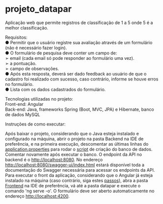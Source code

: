 # projeto_datapar
Aplicação web que permite registros de classificação de 1 a 5 onde 5 é a melhor classificação.

Requisitos:  
● Permitir que o usuário registre sua avaliação através de um formulário (não é necessário fazer login).  
● O formulário de pesquisa deve conter um campo de:  
➢ email (cada email só pode responder ao formulário uma vez).  
➢ a pontuação.  
➢ campo de observações.  
● Após esta resposta, deverá ser dado feedback ao usuário de que o cadastro foi realizado com sucesso, caso contrário, informe se houve erros no formulário.  
● Lista com os dados cadastrados do formulário. 

Tecnologias utilizadas no projeto:  
Front-end: Angular  
Back-end: Java, frameworks Spring (Boot, MVC, JPA) e Hibernate, banco de dados MySQL

Instruções de como executar:

Após baixar o projeto, considerando que o Java esteja instalado e configurado na máquina, abrir o projeto na pasta Backend na IDE de preferência, e na primeira execução, descomentar as últimas linhas do [application.properties](https://github.com/ederp/projeto_datapar/blob/main/Backend/datapar/src/main/resources/application.properties) para rodar o [script](https://github.com/ederp/projeto_datapar/blob/main/Backend/datapar/src/main/resources/schema.sql) de criação do banco de dados. Comentar novamente após executar o banco. O endpoint da API no backend é o [http://localhost:8080](http://localhost:8080). No endereço [http://localhost:8080/swagger-ui/index.html](http://localhost:8080/swagger-ui/index.html) estará disponível toda a documentação do Swagger necessária para acessar os endpoints da API.  
Para executar o front da aplicação, considerando que o Angular já esteja instalado na máquina (caso contrário, siga estes [passos](https://kinsta.com/pt/base-de-conhecimento/instalar-angular/)), abra a pasta [Frontend](https://github.com/ederp/projeto_datapar/tree/main/Frontend) na IDE de preferência, vá até a pasta datapar e execute o comando 'ng serve -o'. O formulário deve ser aberto automaticamente no endereço [http://localhost:4200](http://localhost:4200).



